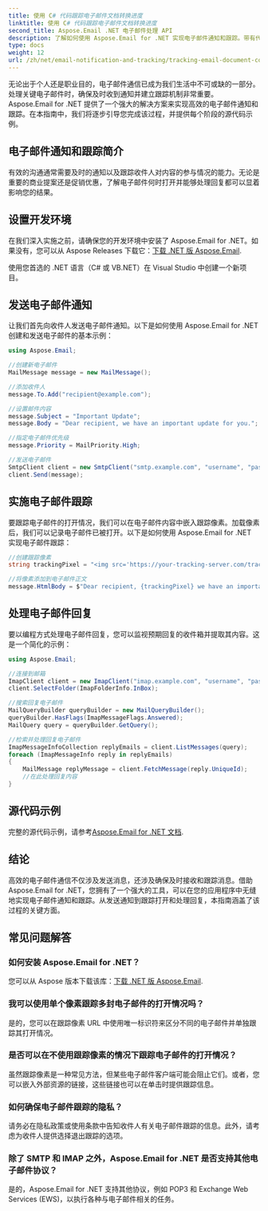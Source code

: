 ```yaml
---
title: 使用 C# 代码跟踪电子邮件文档转换进度
linktitle: 使用 C# 代码跟踪电子邮件文档转换进度
second_title: Aspose.Email .NET 电子邮件处理 API
description: 了解如何使用 Aspose.Email for .NET 实现电子邮件通知和跟踪。带有代码示例的分步指南。立即增强您的电子邮件沟通！
type: docs
weight: 12
url: /zh/net/email-notification-and-tracking/tracking-email-document-conversion-progress-with-csharp-code/
---
```


无论出于个人还是职业目的，电子邮件通信已成为我们生活中不可或缺的一部分。处理关键电子邮件时，确保及时收到通知并建立跟踪机制非常重要。 Aspose.Email for .NET 提供了一个强大的解决方案来实现高效的电子邮件通知和跟踪。在本指南中，我们将逐步引导您完成该过程，并提供每个阶段的源代码示例。

## 电子邮件通知和跟踪简介

有效的沟通通常需要及时的通知以及跟踪收件人对内容的参与情况的能力。无论是重要的商业提案还是促销优惠，了解电子邮件何时打开并能够处理回复都可以显着影响您的结果。

## 设置开发环境

在我们深入实施之前，请确保您的开发环境中安装了 Aspose.Email for .NET。如果没有，您可以从 Aspose Releases 下载它：[下载 .NET 版 Aspose.Email](https://releases.aspose.com/email/net).

使用您首选的 .NET 语言（C# 或 VB.NET）在 Visual Studio 中创建一个新项目。

## 发送电子邮件通知

让我们首先向收件人发送电子邮件通知。以下是如何使用 Aspose.Email for .NET 创建和发送电子邮件的基本示例：

```csharp
using Aspose.Email;

//创建新电子邮件
MailMessage message = new MailMessage();

//添加收件人
message.To.Add("recipient@example.com");

//设置邮件内容
message.Subject = "Important Update";
message.Body = "Dear recipient, we have an important update for you.";

//指定电子邮件优先级
message.Priority = MailPriority.High;

//发送电子邮件
SmtpClient client = new SmtpClient("smtp.example.com", "username", "password");
client.Send(message);
```

## 实施电子邮件跟踪

要跟踪电子邮件的打开情况，我们可以在电子邮件内容中嵌入跟踪像素。加载像素后，我们可以记录电子邮件已被打开。以下是如何使用 Aspose.Email for .NET 实现电子邮件跟踪：

```csharp
//创建跟踪像素
string trackingPixel = "<img src='https://your-tracking-server.com/track?id=123456' alt='' width='1' height='1' />";

//将像素添加到电子邮件正文
message.HtmlBody = $"Dear recipient, {trackingPixel} we have an important update for you.";
```

## 处理电子邮件回复

要以编程方式处理电子邮件回复，您可以监视预期回复的收件箱并提取其内容。这是一个简化的示例：

```csharp
using Aspose.Email;

//连接到邮箱
ImapClient client = new ImapClient("imap.example.com", "username", "password");
client.SelectFolder(ImapFolderInfo.InBox);

//搜索回复电子邮件
MailQueryBuilder queryBuilder = new MailQueryBuilder();
queryBuilder.HasFlags(ImapMessageFlags.Answered);
MailQuery query = queryBuilder.GetQuery();

//检索并处理回复电子邮件
ImapMessageInfoCollection replyEmails = client.ListMessages(query);
foreach (ImapMessageInfo reply in replyEmails)
{
    MailMessage replyMessage = client.FetchMessage(reply.UniqueId);
    //在此处理回复内容
}
```

## 源代码示例

完整的源代码示例，请参考[Aspose.Email for .NET 文档](https://reference.aspose.com/email/net).

## 结论

高效的电子邮件通信不仅涉及发送消息，还涉及确保及时接收和跟踪消息。借助 Aspose.Email for .NET，您拥有了一个强大的工具，可以在您的应用程序中无缝地实现电子邮件通知和跟踪。从发送通知到跟踪打开和处理回复，本指南涵盖了该过程的关键方面。

## 常见问题解答

### 如何安装 Aspose.Email for .NET？
您可以从 Aspose 版本下载该库：[下载 .NET 版 Aspose.Email](https://releases.aspose.com/email/net).

### 我可以使用单个像素跟踪多封电子邮件的打开情况吗？
是的，您可以在跟踪像素 URL 中使用唯一标识符来区分不同的电子邮件并单独跟踪其打开情况。

### 是否可以在不使用跟踪像素的情况下跟踪电子邮件的打开情况？
虽然跟踪像素是一种常见方法，但某些电子邮件客户端可能会阻止它们。或者，您可以嵌入外部资源的链接，这些链接也可以在单击时提供跟踪信息。

### 如何确保电子邮件跟踪的隐私？
请务必在隐私政策或使用条款中告知收件人有关电子邮件跟踪的信息。此外，请考虑为收件人提供选择退出跟踪的选项。

### 除了 SMTP 和 IMAP 之外，Aspose.Email for .NET 是否支持其他电子邮件协议？
是的，Aspose.Email for .NET 支持其他协议，例如 POP3 和 Exchange Web Services (EWS)，以执行各种与电子邮件相关的任务。